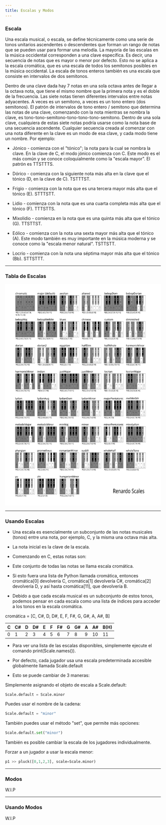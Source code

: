 ```yaml
---
title: Escalas y Modos
---
```



### Escala

Una escala musical, o escala, se define técnicamente como una serie de tonos unitarios ascendentes o descendentes que forman un rango de notas que se pueden usar para formar una melodía. La mayoría de las escalas en la música occidental corresponden a una clave específica. Es decir, una secuencia de notas que es mayor o menor por defecto. Esto no se aplica a la escala cromática, que es una escala de todos los semitonos posibles en la música occidental. La escala de tonos enteros también es una escala que consiste en intervalos de dos semitonos.

Dentro de una clave dada hay 7 notas en una sola octava antes de llegar a la octava nota, que tiene el mismo nombre que la primera nota y es el doble de la frecuencia. Las siete notas tienen diferentes intervalos entre notas adyacentes. A veces es un semitono, a veces es un tono entero (dos semitonos). El patrón de intervalos de tono entero / semitono que determina las notas de una clave, comenzando con la nota mientras se nombra la clave, es tono-tono-semitono-tono-tono-tono-semitono. Dentro de una sola clave, cualquiera de estas siete notas podría usarse como la nota base de una secuencia ascendente. Cualquier secuencia creada al comenzar con una nota diferente en la clave es un modo de esa clave, y cada modo tiene un nombre. Por ejemplo:

*   Jónico - comienza con el "tónico"; la nota para la cual se nombra la clave. En la clave de C, el modo jónico comienza con C. Este modo es el más común y se conoce coloquialmente como la "escala mayor". El patrón es TTSTTTS.
    
*   Dórico - comienza con la siguiente nota más alta en la clave que el tónico (D, en la clave de C). TSTTTST.
    
*   Frigio - comienza con la nota que es una tercera mayor más alta que el tónico (E). STTTSTT.
    
*   Lidio - comienza con la nota que es una cuarta completa más alta que el tónico (F). TTTSTTS.
    
*   Mixolidio - comienza en la nota que es una quinta más alta que el tónico (G). TTSTTST.
    
*   Eólico - comienza con la nota una sexta mayor más alta que el tónico (A). Este modo también es muy importante en la música moderna y se conoce como la "escala menor natural". TSTTSTT.
    
*   Locrio - comienza con la nota una séptima mayor más alta que el tónico (Bb). STTSTTT.
    

---
### Tabla de Escalas

![Renardo Scales](../../../../../assets/RenardoScales.svg)

---
### Usando Escalas


*   Una escala es esencialmente un subconjunto de las notas musicales (tonos) entre una nota, por ejemplo, C, y la misma una octava más alta.
    
*   La nota inicial es la clave de la escala.
    
*   Comenzando en C, estas notas son:
    
*   Este conjunto de todas las notas se llama escala cromática.
    
*   Si esto fuera una lista de Python llamada cromática, entonces cromática[0] devolvería C, cromática[1] devolvería C#, cromática[2] devolvería D, y así hasta cromática[11], que devolvería B.
    
*   Debido a que cada escala musical es un subconjunto de estos tonos, podemos pensar en cada escala como una lista de índices para acceder a los tonos en la escala cromática.
    

cromática = [C, C#, D, D#, E, F, F#, G, G#, A, A#, B]

| **C**  | **C#** | **D**  | **D#** | **E**  |  **F** | **F#** | **G**  | **G#** | **A**  | **A#** |**B(H)**|
| ------ | ------ | ------ | ------ | ------ | ------ | ------ | ------ | ------ | ------ | ------ | ------ |
|   0    |    1   |    2   |    3   |    4   |    5   |    6   |    7   |    8   |    9   |   10   |   11   |


*   Para ver una lista de las escalas disponibles, simplemente ejecute el comando print(Scale.names()).
    
*   Por defecto, cada jugador usa una escala predeterminada accesible globalmente llamada Scale.default
    
*   Esto se puede cambiar de 3 maneras:
    

Simplemente asignando el objeto de escala a Scale.default:
```python
Scale.default = Scale.minor
```

Puedes usar el nombre de la cadena:
```python
Scale.default = "minor"
```

También puedes usar el método "set", que permite más opciones:
```python
Scale.default.set("minor")
```

También es posible cambiar la escala de los jugadores individualmente.

Forzar a un jugador a usar la escala menor:
```python
p1 >> pluck([0,1,2,3], scale=Scale.minor)
```


---
### Modos

W.I.P

---
### Usando Modos

W.I.P